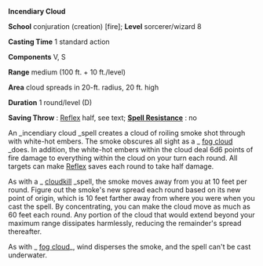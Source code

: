  **Incendiary Cloud**

**School** conjuration (creation) [fire]; **Level** sorcerer/wizard 8

**Casting Time** 1 standard action

**Components** V, S

**Range** medium (100 ft. + 10 ft./level)

**Area** cloud spreads in 20-ft. radius, 20 ft. high

**Duration** 1 round/level (D)

**Saving Throw** : [Reflex](../combat#_reflex) half, see text; **[Spell Resistance](../glossary#_spell-resistance)** : no

An _incendiary cloud _spell creates a cloud of roiling smoke shot through with white-hot embers. The smoke obscures all sight as a _ [fog cloud](fogCloud) _does. In addition, the white-hot embers within the cloud deal 6d6 points of fire damage to everything within the cloud on your turn each round. All targets can make [Reflex](../combat#_reflex) saves each round to take half damage.

As with a _ [cloudkill](cloudkill#_cloudkill) _spell, the smoke moves away from you at 10 feet per round. Figure out the smoke's new spread each round based on its new point of origin, which is 10 feet farther away from where you were when you cast the spell. By concentrating, you can make the cloud move as much as 60 feet each round. Any portion of the cloud that would extend beyond your maximum range dissipates harmlessly, reducing the remainder's spread thereafter.

As with _ [fog cloud](fogCloud)_, wind disperses the smoke, and the spell can't be cast underwater.

